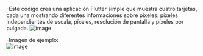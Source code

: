 -Este código crea una aplicación Flutter simple que muestra cuatro tarjetas, cada una mostrando diferentes informaciones sobre píxeles: píxeles independientes de escala, píxeles, resolución de pantalla y píxeles por pulgada.
![image](https://github.com/MAGZ014/flutter_application_1/assets/144283300/ed58f41e-afff-4681-af85-382f6f2cee4b)

-Imagen de ejemplo:                                  
![image](https://github.com/MAGZ014/flutter_application_1/assets/144283300/7b7be4e0-53bf-422c-b0e3-96084ad4dae6)





